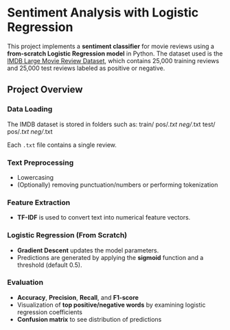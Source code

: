 # Sentiment Analysis with Logistic Regression

This project implements a **sentiment classifier** for movie reviews using a **from-scratch Logistic Regression model** in Python. The dataset used is the [IMDB Large Movie Review Dataset](http://ai.stanford.edu/~amaas/data/sentiment/), which contains 25,000 training reviews and 25,000 test reviews labeled as positive or negative.

## Project Overview

### Data Loading
The IMDB dataset is stored in folders such as:
train/
  pos/*.txt
  neg/*.txt
test/
  pos/*.txt
  neg/*.txt


Each `.txt` file contains a single review.

### Text Preprocessing
- Lowercasing
- (Optionally) removing punctuation/numbers or performing tokenization

### Feature Extraction
- **TF-IDF** is used to convert text into numerical feature vectors.

### Logistic Regression (From Scratch)
- **Gradient Descent** updates the model parameters.
- Predictions are generated by applying the **sigmoid** function and a threshold (default 0.5).

### Evaluation
- **Accuracy**, **Precision**, **Recall**, and **F1-score**
- Visualization of **top positive/negative words** by examining logistic regression coefficients
- **Confusion matrix** to see distribution of predictions

